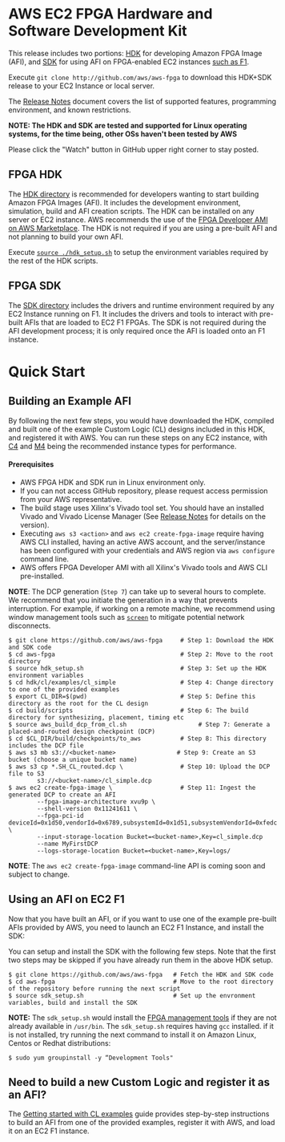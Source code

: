 <span style="display: inline-block;">

# AWS EC2 FPGA Hardware and Software Development Kit

This release includes two portions: [HDK](./hdk) for developing Amazon FPGA Image (AFI),  and [SDK](./sdk) for using AFI on FPGA-enabled EC2 instances [such as F1](https://aws.amazon.com/ec2/instance-types/f1/).

Execute `git clone http://github.com/aws/aws-fpga` to download this HDK+SDK release to your EC2 Instance or local server.

The [Release Notes](./RELEASE_NOTES.md) document covers the list of supported features, programming environment, and known restrictions.

**NOTE: The HDK and SDK are tested and supported for Linux operating systems, for the time being, other OSs haven't been tested by AWS**

Please click the "Watch" button in GitHub upper right corner to stay posted.

## FPGA HDK

The [HDK directory](./hdk) is recommended for developers wanting to start building Amazon FPGA Images (AFI). It includes the development environment, simulation, build and AFI creation scripts.  The HDK can be installed on any server or EC2 instance. AWS recommends the use of the [FPGA Developer AMI on AWS Marketplace](https//aws.amazon.com/marketplace/AmazonFPGAAmi). The HDK is not required if you are using a pre-built AFI and not planning to build your own AFI.

Execute [`source ./hdk_setup.sh`](./hdk_setup.sh) to setup the environment variables required by the rest of the HDK scripts.

## FPGA SDK

The [SDK directory](./sdk) includes the drivers and runtime environment required by any EC2 Instance running on F1. It includes the drivers and tools to interact with pre-built AFIs that are loaded to EC2 F1 FPGAs. The SDK is not required during the AFI development process; it is only required once the AFI is loaded onto an F1 instance.

# Quick Start

## Building an Example AFI

By following the next few steps, you would have downloaded the HDK, compiled and built one of the example Custom Logic (CL) designs included in this HDK, and registered it with AWS.  You can run these steps on any EC2 instance, with [C4](https://aws.amazon.com/ec2/instance-types/) and [M4](https://aws.amazon.com/ec2/instance-types/) being the recommended instance types for performance.

#### Prerequisites
* AWS FPGA HDK and SDK run in Linux environment only.
* If you can not access GitHub repository, please request access permission from your AWS representative.
* The build stage uses Xilinx's Vivado tool set. You should have an installed Vivado and Vivado License Manager (See [Release Notes](./RELEASE_NOTES.md) for details on the version).
* Executing `aws s3 <action>` and `aws ec2 create-fpga-image` require having AWS CLI installed, having an active AWS account, and the server/instance has been configured with your credentials and AWS region via `aws configure` command line.
* AWS offers FPGA Developer AMI with all Xilinx's Vivado tools and AWS CLI pre-installed.

**NOTE**: The DCP generation (`Step 7`) can take up to several hours to complete. 
We recommend that you initiate the generation in a way that prevents interruption. 
For example, if working on a remote machine, we recommend using window management tools such as [`screen`](https://www.gnu.org/software/screen/manual/screen.html) to mitigate potential network disconnects.  

```
$ git clone https://github.com/aws/aws-fpga     # Step 1: Download the HDK and SDK code
$ cd aws-fpga                                   # Step 2: Move to the root directory
$ source hdk_setup.sh                           # Step 3: Set up the HDK environment variables
$ cd hdk/cl/examples/cl_simple                  # Step 4: Change directory to one of the provided examples
$ export CL_DIR=$(pwd)                          # Step 5: Define this directory as the root for the CL design
$ cd build/scripts                              # Step 6: The build directory for synthesizing, placement, timing etc
$ source aws_build_dcp_from_cl.sh                    # Step 7: Generate a placed-and-routed design checkpoint (DCP)
$ cd $CL_DIR/build/checkpoints/to_aws           # Step 8: This directory includes the DCP file
$ ﻿aws s3 mb s3://<bucket-name>                 # Step 9: Create an S3 bucket (choose a unique bucket name)
$ aws s3 cp *.SH_CL_routed.dcp \                # Step 10: Upload the DCP file to S3
        s3://<bucket-name>/cl_simple.dcp
$ aws ec2 create-fpga-image \                   # Step 11: Ingest the generated DCP to create an AFI  
        --fpga-image-architecture xvu9p \
        --shell-version 0x11241611 \
        --fpga-pci-id deviceId=0x1d50,vendorId=0x6789,subsystemId=0x1d51,subsystemVendorId=0xfedc \
        --input-storage-location Bucket=<bucket-name>,Key=cl_simple.dcp
        --name MyFirstDCP
        --logs-storage-location Bucket=<bucket-name>,Key=logs/
```

**NOTE**: The `aws ec2 create-fpga-image` command-line API is coming soon and subject to change.

## Using an AFI on EC2 F1

Now that you have built an AFI, or if you want to use one of the example pre-built AFIs provided by AWS, you need to launch an EC2 F1 Instance, and install the SDK:

You can setup and install the SDK with the following few steps.  Note that the first two steps may be skipped if you have already run them in the above HDK setup.

```
$ git clone https://github.com/aws/aws-fpga   # Fetch the HDK and SDK code
$ cd aws-fpga                                 # Move to the root directory of the repository before running the next script
$ source sdk_setup.sh                         # Set up the envronment variables, build and install the SDK
```

**NOTE:** The `sdk_setup.sh` would install the [FPGA management tools](./sdk/management/fpga_image_tools/README.md) if they are not already available in `/usr/bin`. The `sdk_setup.sh` requires having `gcc` installed.  if it is not installed, try running the next command to install it on Amazon Linux, Centos or Redhat distributions:

```
$ sudo yum groupinstall -y “Development Tools"
```

## Need to build a new Custom Logic and register it as an AFI?

The [Getting started with CL examples](./hdk/cl/examples/Getting_Started_With_CL_Examples.md) guide provides step-by-step instructions to build an AFI from one of the provided examples, register it with AWS, and load it on an EC2 F1 instance.

